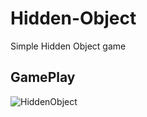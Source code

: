 # Hidden-Object
 Simple Hidden Object game

## GamePlay
![HiddenObject](http://i.giphy.com/JPlbJxyXCcUWLRNMso.gif)
